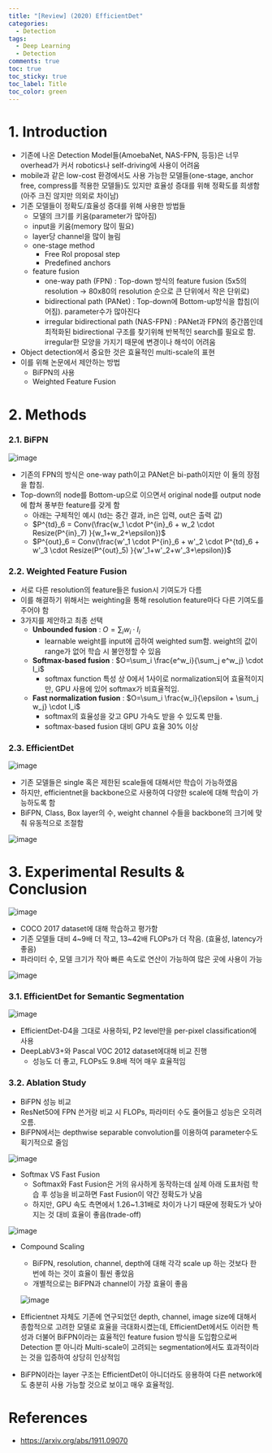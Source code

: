```yaml
---
title: "[Review] (2020) EfficientDet"
categories:
  - Detection
tags:
  - Deep Learning
  - Detection
comments: true
toc: true
toc_sticky: true
toc_label: Title
toc_color: green
---
```



# 1. Introduction

- 기존에 나온 Detection Model들(AmoebaNet, NAS-FPN, 등등)은 너무 overhead가 커서 robotics나 self-driving에 사용이 어려움
- mobile과 같은 low-cost 환경에서도 사용 가능한 모델들(one-stage, anchor free, compress를 적용한 모델들)도 있지만 효율성 증대를 위해 정확도를 희생함(아주 크진 않지만 의외로 차이남)
- 기존 모델들이 정확도/효율성 증대를 위해 사용한 방법들
    - 모델의 크기를 키움(parameter가 많아짐)
    - input을 키움(memory 많이 필요)
    - layer당 channel을 많이 늘림
    - one-stage method
        - Free RoI proposal step
        - Predefined anchors
    - feature fusion
        - one-way path (FPN) : Top-down 방식의 feature fusion (5x5의 resolution → 80x80의 resolution 순으로 큰 단위에서 작은 단위로)
        - bidirectional path (PANet) : Top-down에 Bottom-up방식을 합침(이어짐). parameter수가 많아진다
        - irregular bidirectional path (NAS-FPN) : PANet과 FPN의 중간쯤인데 최적화된 bidirectional 구조를 찾기위해 반복적인 search를 필요로 함. irregular한 모양을 가지기 때문에 변경이나 해석이 어려움
- Object detection에서 중요한 것은 효율적인 multi-scale의 표현
- 이를 위해 논문에서 제안하는 방법
    - BiFPN의 사용
    - Weighted Feature Fusion

# 2. Methods

### 2.1. BiFPN

![image](/assets/imgs/paper/2020-efficientdet/00.png)

- 기존의 FPN의 방식은 one-way path이고 PANet은 bi-path이지만 이 둘의 장점을 합침.
- Top-down의 node를 Bottom-up으로 이으면서 original node를 output node에 합쳐 풍부한 feature를 갖게 함
    - 아래는 구체적인 예시 (td는 중간 결과, in은 입력, out은 출력 값)
    - $P^{td}_6 = Conv(\frac{w_1 \cdot P^{in}_6 + w_2 \cdot Resize(P^{in}_7) }{w_1+w_2+\epsilon})$
    - $P^{out}_6 = Conv(\frac{w'_1 \cdot P^{in}_6 + w'_2 \cdot P^{td}_6 + w'_3 \cdot Resize(P^{out}_5) }{w'_1+w'_2+w'_3+\epsilon})$

### 2.2. Weighted Feature Fusion

- 서로 다른 resolution의 feature들은 fusion시 기여도가 다름
- 이를 해결하기 위해서는 weighting을 통해 resolution feature마다 다른 기여도를 주어야 함
- 3가지를 제안하고 최종 선택
    - **Unbounded fusion** : $O=\sum_i w_i \cdot I_i$
        - learnable weight를 input에 곱하여 weighted sum함. weight의 값이 range가 없어 학습 시 불안정할 수 있음
    - **Softmax-based fusion** : $O=\sum_i \frac{e^w_i}{\sum_j e^w_j} \cdot I_i$
        - softmax function 특성 상 0에서 1사이로 normalization되어 효율적이지만, GPU 사용에 있어 softmax가 비효율적임.
    - **Fast normalization fusion** : $O=\sum_i \frac{w_i}{\epsilon + \sum_j w_j} \cdot I_i$
        - softmax의 효율성을 갖고 GPU 가속도 받을 수 있도록 만듦.
        - softmax-based fusion 대비 GPU 효율 30% 이상
        

### 2.3. EfficientDet

![image](/assets/imgs/paper/2020-efficientdet/01.png)

- 기존 모델들은 single 혹은 제한된 scale들에 대해서만 학습이 가능하였음
- 하지만, efficientnet을 backbone으로 사용하여 다양한 scale에 대해 학습이 가능하도록 함
- BiFPN, Class, Box layer의 수, weight channel 수들을 backbone의 크기에 맞춰 유동적으로 조절함

![image](/assets/imgs/paper/2020-efficientdet/02.png)



# 3. Experimental Results & Conclusion

![image](/assets/imgs/paper/2020-efficientdet/03.png)

- COCO 2017 dataset에 대해 학습하고 평가함
- 기존 모델들 대비 4~9배 더 작고, 13~42배 FLOPs가 더 작음. (효율성, latency가 좋음)
- 파라미터 수, 모델 크기가 작아 빠른 속도로 연산이 가능하여 많은 곳에 사용이 가능

![image](/assets/imgs/paper/2020-efficientdet/04.png)

### 3.1. EfficientDet for Semantic Segmentation

![image](/assets/imgs/paper/2020-efficientdet/05.png)

- EfficientDet-D4을 그대로 사용하되, P2 level만을 per-pixel classification에 사용
- DeepLabV3+와 Pascal VOC 2012 dataset에대해 비교 진행
    - 성능도 더 좋고, FLOPs도 9.8배 적어 매우 효율적임

### 3.2. Ablation Study

- BiFPN 성능 비교
- ResNet50에 FPN 쓴거랑 비교 시 FLOPs, 파라미터 수도 줄어들고 성능은 오히려 오름.
- BiFPN에서는 depthwise separable convolution를 이용하여 parameter수도 획기적으로 줄임

![image](/assets/imgs/paper/2020-efficientdet/06.png)

- Softmax VS Fast Fusion
    - Softmax와 Fast Fusion은 거의 유사하게 동작하는데 실제 아래 도표처럼 학습 후 성능을 비교하면 Fast Fusion이 약간 정확도가 낮음
    - 하지만, GPU 속도 측면에서 1.26~1.31배로 차이가 나기 때문에 정확도가 낮아지는 것 대비 효율이 좋음(trade-off)

![image](/assets/imgs/paper/2020-efficientdet/07.png)

- Compound Scaling
    - BiFPN, resolution, channel, depth에 대해 각각 scale up 하는 것보다 한 번에 하는 것이 효율이 훨씬 좋았음
    - 개별적으로는 BiFPN과 channel이 가장 효율이 좋음
    
    ![image](/assets/imgs/paper/2020-efficientdet/08.png)
    
- Efficientnet 자체도 기존에 연구되었던 depth, channel, image size에 대해서 종합적으로 고려한 모델로 효율을 극대화시켰는데, EfficientDet에서도 이러한 특성과 더불어 BiFPN이라는 효율적인 feature fusion 방식을 도입함으로써 Detection 뿐 아니라 Multi-scale이 고려되는 segmentation에서도 효과적이라는 것을 입증하여 상당히 인상적임
- BiFPN이라는 layer 구조는 EfficientDet이 아니더라도 응용하여 다른 network에도 충분히 사용 가능할 것으로 보이고 매우 효율적임.

# References
- https://arxiv.org/abs/1911.09070